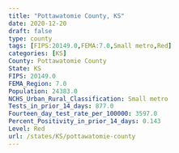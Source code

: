 ```yaml
---
title: "Pottawatomie County, KS"
date: 2020-12-20
draft: false
type: county
tags: [FIPS:20149.0,FEMA:7.0,Small metro,Red]
categories: [KS]
County: Pottawatomie County
State: KS
FIPS: 20149.0
FEMA_Region: 7.0
Population: 24383.0
NCHS_Urban_Rural_Classification: Small metro
Tests_in_prior_14_days: 877.0
Fourteen_day_test_rate_per_100000: 3597.0
Percent_Positivity_in_prior_14_days: 0.143
Level: Red
url: /states/KS/pottawatomie-county
---
```



